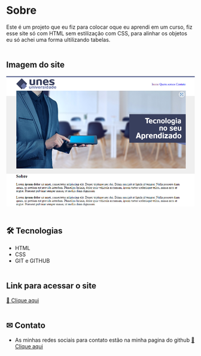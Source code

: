 # Sobre
Este é um projeto que eu fiz para colocar oque eu aprendi em um curso, fiz esse site só com HTML sem estilização com CSS, para alinhar os objetos eu só achei uma forma ultilizando tabelas.
<br><br>

## Imagem do site
![preview](img/site_img.PNG)
<br><br>

## 🛠 Tecnologias
- HTML
- CSS
- GIT e GITHUB
<br><br>

## Link para acessar o site
[🔗 Clique aqui](https://jonaswgdev.github.io/faculdade-Unes/)
<br><br>

## ✉ Contato

- As minhas redes sociais para contato estão na minha pagina do github
[🔗 Clique aqui](https://github.com/JonasWGDev)

